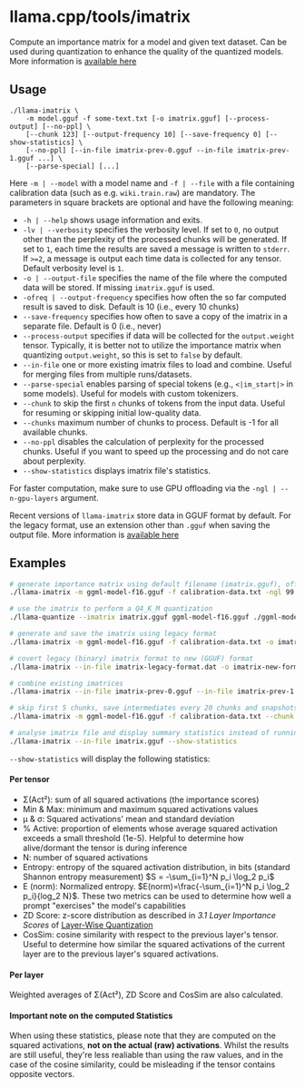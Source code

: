 # llama.cpp/tools/imatrix

Compute an importance matrix for a model and given text dataset. Can be used during quantization to enhance the quality of the quantized models.
More information is [available here](https://github.com/ggml-org/llama.cpp/pull/4861)

## Usage

```
./llama-imatrix \
    -m model.gguf -f some-text.txt [-o imatrix.gguf] [--process-output] [--no-ppl] \
    [--chunk 123] [--output-frequency 10] [--save-frequency 0] [--show-statistics] \
    [--no-ppl] [--in-file imatrix-prev-0.gguf --in-file imatrix-prev-1.gguf ...] \
    [--parse-special] [...]
```

Here `-m | --model` with a model name and `-f | --file` with a file containing calibration data (such as e.g. `wiki.train.raw`) are mandatory.
The parameters in square brackets are optional and have the following meaning:

* `-h | --help` shows usage information and exits.
* `-lv | --verbosity` specifies the verbosity level. If set to `0`, no output other than the perplexity of the processed chunks will be generated. If set to `1`, each time the results are saved a message is written to `stderr`. If `>=2`, a message is output each time data is collected for any tensor. Default verbosity level is `1`.
* `-o | --output-file` specifies the name of the file where the computed data will be stored. If missing `imatrix.gguf` is used.
* `-ofreq | --output-frequency` specifies how often the so far computed result is saved to disk. Default is 10 (i.e., every 10 chunks)
* `--save-frequency` specifies how often to save a copy of the imatrix in a separate file. Default is 0 (i.e., never)
* `--process-output` specifies if data will be collected for the `output.weight` tensor. Typically, it is better not to utilize the importance matrix when quantizing `output.weight`, so this is set to `false` by default.
* `--in-file` one or more existing imatrix files to load and combine. Useful for merging files from multiple runs/datasets.
* `--parse-special` enables parsing of special tokens (e.g., `<|im_start|>` in some models). Useful for models with custom tokenizers.
* `--chunk` to skip the first `n` chunks of tokens from the input data. Useful for resuming or skipping initial low-quality data.
* `--chunks` maximum number of chunks to process. Default is -1 for all available chunks.
* `--no-ppl` disables the calculation of perplexity for the processed chunks. Useful if you want to speed up the processing and do not care about perplexity.
* `--show-statistics` displays imatrix file's statistics.

For faster computation, make sure to use GPU offloading via the `-ngl | --n-gpu-layers` argument.

Recent versions of `llama-imatrix` store data in GGUF format by default. For the legacy format, use an extension other than `.gguf` when saving the output file. More information is [available here](https://github.com/ggml-org/llama.cpp/pull/9400)

## Examples

```bash
# generate importance matrix using default filename (imatrix.gguf), offloading 99 layers to GPU
./llama-imatrix -m ggml-model-f16.gguf -f calibration-data.txt -ngl 99

# use the imatrix to perform a Q4_K_M quantization
./llama-quantize --imatrix imatrix.gguf ggml-model-f16.gguf ./ggml-model-q4_k_m.gguf q4_k_m
```

```bash
# generate and save the imatrix using legacy format
./llama-imatrix -m ggml-model-f16.gguf -f calibration-data.txt -o imatrix-legcy-format.dat -ngl 99
```

```bash
# covert legacy (binary) imatrix format to new (GGUF) format
./llama-imatrix --in-file imatrix-legacy-format.dat -o imatrix-new-format.gguf
```

```bash
# combine existing imatrices
./llama-imatrix --in-file imatrix-prev-0.gguf --in-file imatrix-prev-1.gguf -o imatrix-combined.gguf
```

```bash
# skip first 5 chunks, save intermediates every 20 chunks and snapshots every 50, parsing special tokens
./llama-imatrix -m ggml-model-f16.gguf -f calibration-data.txt --chunk 5 --output-frequency 20 --save-frequency 50 --parse-special
```

```bash
# analyse imatrix file and display summary statistics instead of running inference
./llama-imatrix --in-file imatrix.gguf --show-statistics
```

`--show-statistics` will display the following statistics:

#### Per tensor

* Σ(Act²): sum of all squared activations (the importance scores)
* Min & Max: minimum and maximum squared activations values
* μ & σ: Squared activations' mean and standard deviation
* % Active: proportion of elements whose average squared activation exceeds a small threshold (1e-5). Helpful to determine how alive/dormant the tensor is during inference
* N: number of squared activations
* Entropy: entropy of the squared activation distribution, in bits (standard Shannon entropy measurement) $S = -\sum_{i=1}^N p_i \log_2 p_i$
* E (norm): Normalized entropy. $E(norm)=\frac{-\sum_{i=1}^N p_i \log_2 p_i}{log_2 N}$. These two metrics can be used to determine how well a prompt "exercises" the model's capabilities
* ZD Score: z-score distribution as described in _3.1 Layer Importance Scores_ of [Layer-Wise Quantization](https://arxiv.org/abs/2406.17415)
* CosSim: cosine similarity with respect to the previous layer's tensor. Useful to determine how similar the squared activations of the current layer are to the previous layer's squared activations.

#### Per layer

Weighted averages of Σ(Act²), ZD Score and CosSim are also calculated.

#### Important note on the computed Statistics

When using these statistics, please note that they are computed on the squared activations, **not on the actual (raw) activations**.
Whilst the results are still useful, they're less realiable than using the raw values, and in the case of the cosine similarity, could be misleading if the tensor contains opposite vectors.
